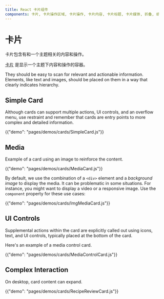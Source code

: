 ```yaml
---
title: React 卡片组件
components: 卡片, 卡片操作区域, 卡片操作, 卡片内容, 卡片标题, 卡片媒体, 折叠, 纸张
---
```

# 卡片

<p class="description">卡片包含有和一个主题相关的内容和操作。</p>

[卡片](https://material.io/design/components/cards.html) 是显示一个主题下内容和操作的容器。

They should be easy to scan for relevant and actionable information. Elements, like text and images, should be placed on them in a way that clearly indicates hierarchy.

## Simple Card

Although cards can support multiple actions, UI controls, and an overflow menu, use restraint and remember that cards are entry points to more complex and detailed information.

{{"demo": "pages/demos/cards/SimpleCard.js"}}

## Media

Example of a card using an image to reinforce the content.

{{"demo": "pages/demos/cards/MediaCard.js"}}

By default, we use the combination of a `<div>` element and a *background image* to display the media. It can be problematic in some situations. For instance, you might want to display a video or a responsive image. Use the `component` property for these use cases:

{{"demo": "pages/demos/cards/ImgMediaCard.js"}}

## UI Controls

Supplemental actions within the card are explicitly called out using icons, text, and UI controls, typically placed at the bottom of the card.

Here's an example of a media control card.

{{"demo": "pages/demos/cards/MediaControlCard.js"}}

## Complex Interaction

On desktop, card content can expand.

{{"demo": "pages/demos/cards/RecipeReviewCard.js"}}